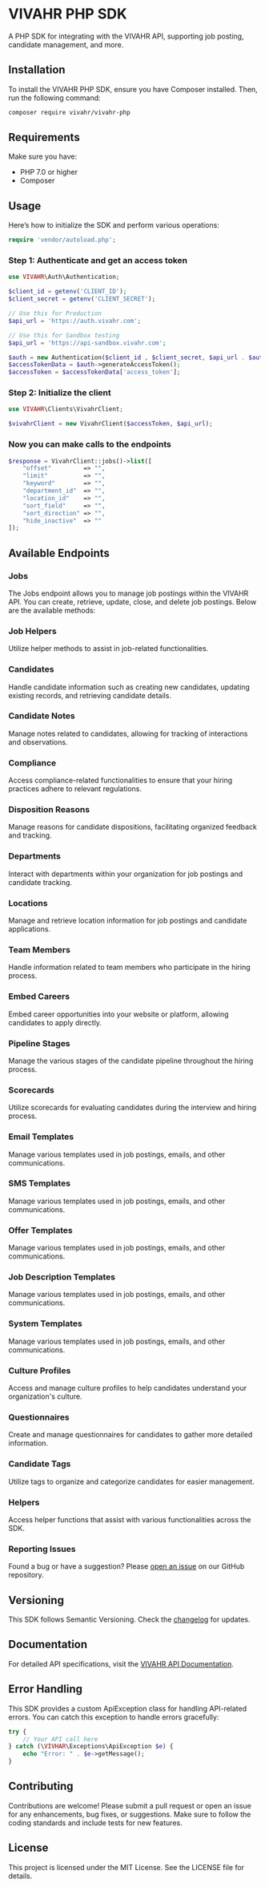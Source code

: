 # VIVAHR PHP SDK

A PHP SDK for integrating with the VIVAHR API, supporting job posting, candidate management, and more.

## Installation

To install the VIVAHR PHP SDK, ensure you have Composer installed. Then, run the following command:

```bash
composer require vivahr/vivahr-php
```

## Requirements

Make sure you have:

- PHP 7.0 or higher
- Composer

## Usage

Here’s how to initialize the SDK and perform various operations:

```php
require 'vendor/autoload.php';
```

### Step 1: Authenticate and get an access token

```php
use VIVAHR\Auth\Authentication;

$client_id = getenv('CLIENT_ID');
$client_secret = getenv('CLIENT_SECRET');

// Use this for Production
$api_url = 'https://auth.vivahr.com';

// Use this for Sandbox testing
$api_url = 'https://api-sandbox.vivahr.com';

$auth = new Authentication($client_id , $client_secret, $api_url . $auth_token_path);
$accessTokenData = $auth->generateAccessToken();
$accessToken = $accessTokenData['access_token'];
```
  
### Step 2: Initialize the client

```php
use VIVAHR\Clients\VivahrClient;

$vivahrClient = new VivahrClient($accessToken, $api_url);
```

### Now you can make calls to the endpoints

```php
$response = VivahrClient::jobs()->list([
	"offset"         => "",
	"limit"          => "",
	"keyword"        => "",
	"department_id"  => "",
	"location_id"    => "",
	"sort_field"     => "",
	"sort_direction" => "",
	"hide_inactive"  => ""
]); 
```

## Available Endpoints

### Jobs 
The Jobs endpoint allows you to manage job postings within the VIVAHR API. You can create, retrieve, update, close, and delete job postings. Below are the available methods:

### Job Helpers
Utilize helper methods to assist in job-related functionalities.

### Candidates
Handle candidate information such as creating new candidates, updating existing records, and retrieving candidate details.

### Candidate Notes
Manage notes related to candidates, allowing for tracking of interactions and observations.

### Compliance
Access compliance-related functionalities to ensure that your hiring practices adhere to relevant regulations.

### Disposition Reasons
Manage reasons for candidate dispositions, facilitating organized feedback and tracking.

### Departments
Interact with departments within your organization for job postings and candidate tracking.

### Locations
Manage and retrieve location information for job postings and candidate applications.

### Team Members
Handle information related to team members who participate in the hiring process.

### Embed Careers
Embed career opportunities into your website or platform, allowing candidates to apply directly.

### Pipeline Stages
Manage the various stages of the candidate pipeline throughout the hiring process.

### Scorecards
Utilize scorecards for evaluating candidates during the interview and hiring process.

### Email Templates
Manage various templates used in job postings, emails, and other communications.

### SMS Templates
Manage various templates used in job postings, emails, and other communications.

### Offer Templates
Manage various templates used in job postings, emails, and other communications.

### Job Description Templates
Manage various templates used in job postings, emails, and other communications.

### System Templates
Manage various templates used in job postings, emails, and other communications.

### Culture Profiles
Access and manage culture profiles to help candidates understand your organization's culture.

### Questionnaires
Create and manage questionnaires for candidates to gather more detailed information.

### Candidate Tags
Utilize tags to organize and categorize candidates for easier management.

### Helpers
Access helper functions that assist with various functionalities across the SDK.

### Reporting Issues

Found a bug or have a suggestion? Please [open an issue](https://github.com/c-alen/vivahr-php/issues) on our GitHub repository.

## Versioning

This SDK follows Semantic Versioning. Check the [changelog](https://github.com/c-alen/vivahr-php/releases) for updates.

## Documentation

For detailed API specifications, visit the [VIVAHR API Documentation](https://docs.vivahr.com).

## Error Handling

This SDK provides a custom ApiException class for handling API-related errors. You can catch this exception to handle errors gracefully:

```php
try {
    // Your API call here
} catch (\VIVHAR\Exceptions\ApiException $e) {
    echo "Error: " . $e->getMessage();
}
```

## Contributing

Contributions are welcome! Please submit a pull request or open an issue for any enhancements, bug fixes, or suggestions. Make sure to follow the coding standards and include tests for new features.

## License

This project is licensed under the MIT License. See the LICENSE file for details.